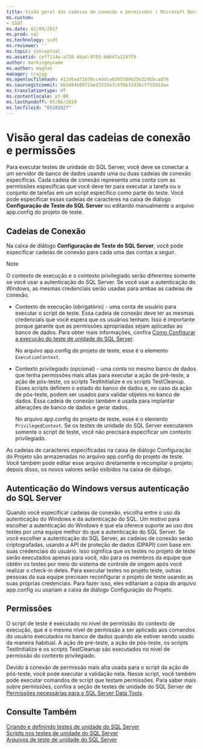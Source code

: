 ```yaml
---
title: Visão geral das cadeias de conexão e permissões | Microsoft Docs
ms.custom:
- SSDT
ms.date: 02/09/2017
ms.prod: sql
ms.technology: ssdt
ms.reviewer: ''
ms.topic: conceptual
ms.assetid: ceff114e-a738-46ad-9785-b6647a2247f9
author: markingmyname
ms.author: maghan
manager: craigg
ms.openlocfilehash: 413d6ad71b70cc4ddca8205589d25e224bbcad76
ms.sourcegitcommit: bb5484b08f2aed3319a7c9f6b32d26cff5591dae
ms.translationtype: HT
ms.contentlocale: pt-BR
ms.lasthandoff: 05/06/2019
ms.locfileid: "65102027"
---
```

# <a name="overview-of-connection-strings-and-permissions"></a>Visão geral das cadeias de conexão e permissões
Para executar testes de unidade do SQL Server, você deve se conectar a um servidor de banco de dados usando uma ou duas cadeias de conexão específicas. Cada cadeia de conexão representa uma conta com as permissões específicas que você deve ter para executar a tarefa ou o conjunto de tarefas em um script específico como parte do teste. Você pode especificar essas cadeias de caracteres na caixa de diálogo **Configuração de Teste do SQL Server** ou editando manualmente o arquivo app.config do projeto de teste.  
  
## <a name="connection-strings"></a>Cadeias de Conexão  
Na caixa de diálogo **Configuração de Teste do SQL Server**, você pode especificar cadeias de conexão para cada uma das contas a seguir.  
  
> [!NOTE]  
> O contexto de execução e o contexto privilegiado serão diferentes somente se você usar a autenticação do SQL Server. Se você usar a autenticação do Windows, as mesmas credenciais serão usadas para ambas as cadeias de conexão.  
  
-   Contexto de execução (obrigatório) - uma conta de usuário para executar o script de teste. Essa cadeia de conexão deve ter as mesmas credenciais que você espera que os usuários tenham. Isso é importante porque garante que as permissões apropriadas sejam aplicadas ao banco de dados. Para obter mais informações, confira [Como Configurar a execução do teste de unidade do SQL Server](../ssdt/how-to-configure-sql-server-unit-test-execution.md).  
  
    No arquivo app.config do projeto de teste, esse é o elemento `ExecutionContext`.  
  
-   Contexto privilegiado (opcional) - uma conta no mesmo banco de dados que tenha permissões mais altas para executar a ação de pré-teste, a ação de pós-teste, os scripts TestInitialize e os scripts TestCleanup. Esses scripts definem o estado do banco de dados e, no caso da ação de pós-teste, podem ser usados para validar objetos no banco de dados. Essa cadeia de conexão também é usada para implantar alterações de banco de dados e gerar dados.  
  
    No arquivo app.config do projeto de teste, esse é o elemento `PrivilegedContext`. Se os testes de unidade do SQL Server executarem somente o script de teste, você não precisará especificar um contexto privilegiado.  
  
As cadeias de caracteres especificadas na caixa de diálogo Configuração do Projeto são armazenadas no arquivo app.config do projeto de teste. Você também pode editar esse arquivo diretamente e recompilar o projeto; depois disso, os novos valores serão exibidos na caixa de diálogo.  
  
## <a name="windows-authentication-versus-sql-server-authentication"></a>Autenticação do Windows versus autenticação do SQL Server  
Quando você especificar cadeias de conexão, escolha entre o uso da autenticação do Windows e da autenticação do SQL. Um motivo para escolher a autenticação do Windows é que ela oferece suporte ao uso dos testes por uma equipe melhor do que a autenticação do SQL Server. Se você escolher a autenticação do SQL Server, as cadeias de conexão serão criptografadas, usando a API de proteção de dados (DPAPI) com base em suas credenciais do usuário. Isso significa que os testes no projeto de teste serão executados apenas para você, não para os membros da equipe que obtêm os testes por meio do sistema de controle de origem após você realizar o check-in deles. Para executar testes no projeto teste, outras pessoas da sua equipe precisam reconfigurar o projeto de teste usando as suas próprias credenciais. Para fazer isso, eles editariam a cópia do arquivo app.config ou usariam a caixa de diálogo Configuração do Projeto.  
  
## <a name="permissions"></a>Permissões  
O script de teste é executado no nível de permissão do contexto de execução, que é o mesmo nível de permissão a ser aplicado aos comandos do usuário executados no banco de dados quando ele estiver sendo usado da maneira habitual. A ação de pré-teste, a ação de pós-teste, os scripts TestInitialize e os scripts TestCleanup são executados no nível de permissão do contexto privilegiado.  
  
Devido à conexão de permissão mais alta usada para o script da ação de pós-teste, você pode executar a validação nela. Nesse script, você também pode executar comandos de script que testam permissões. Para saber mais sobre permissões, confira a seção de testes de unidade do SQL Server de [Permissões necessárias para o SQL Server Data Tools](../ssdt/required-permissions-for-sql-server-data-tools.md).  
  
## <a name="see-also"></a>Consulte Também  
[Criando e definindo testes de unidade do SQL Server](../ssdt/creating-and-defining-sql-server-unit-tests.md)  
[Scripts nos testes de unidade do SQL Server](../ssdt/scripts-in-sql-server-unit-tests.md)  
[Arquivos de teste de unidade do SQL Server](../ssdt/sql-server-unit-test-files.md)  
  

